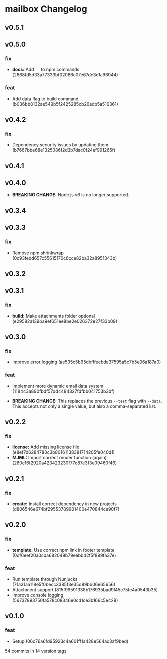 # mailbox Changelog

## v0.5.1


## v0.5.0

### fix
* **docs:** Add `--` to npm commands (2668fd5d33a77333bf02086c07e67dc3e1a96044)

### feat
* Add data flag to build command (b036bb8132ae549b5f2425285cb26adb5a516361)


## v0.4.2

### fix
* Dependency security issues by updating them (b7667bbe68e1325086f2d3b7dac0f24ef991265f)


## v0.4.1


## v0.4.0

* **BREAKING CHANGE:** Node.js v6 is no longer supported.


## v0.3.4


## v0.3.3

### fix
* Remove npm shrinkwrap (0c93fedd657c55615170c6cce82ba32a8951343b)


## v0.3.2


## v0.3.1

### fix
* **build:** Make attachments folder optional (e29582a139ba9ef651ee8be2e026372e27f33b09)


## v0.3.0

### fix
* Improve error logging (ae535c5b95dbfffeebda37595a5c7b5e06a187a0)

### feat
* Implement more dynamic email data system (118443a890fbdf57dd4484327fdfbb041753b3df)

* **BREAKING CHANGE:** This replaces the previous `--test` flag with `--data`. This accepts not only a single value, but also a comma-separated list.


## v0.2.2

### fix
* **license:** Add missing license file (e8ef7d6284780c3b80161138381714205fe040d1)
* **MJML:** Import correct render function (again) (280c16f2920a423423230f77e87e3f3e09460f46)


## v0.2.1

### fix
* **create:** Install correct dependency in new projects (d806546e674bf29553789901400e470844ce90f7)


## v0.2.0

### fix
* **template:** Use correct npm link in footer template (0df6eef20a0cda682048b79eebb42f5f899fa37e)

### feat
* Run template through Nunjucks (71a31aa118e5f0becc3385f3e35d89bb06e65656)
* Attachment support (815f99591338b176935bad9f45c75fe4a0543b35)
* Improve console logging (56737893750fa578c08346e0cd1ce3b166c5e428)


## v0.1.0

### feat
* Setup (06c76a6fd95923c4a601ff1a428e564ac3af9bed)


54 commits in 14 version tags
